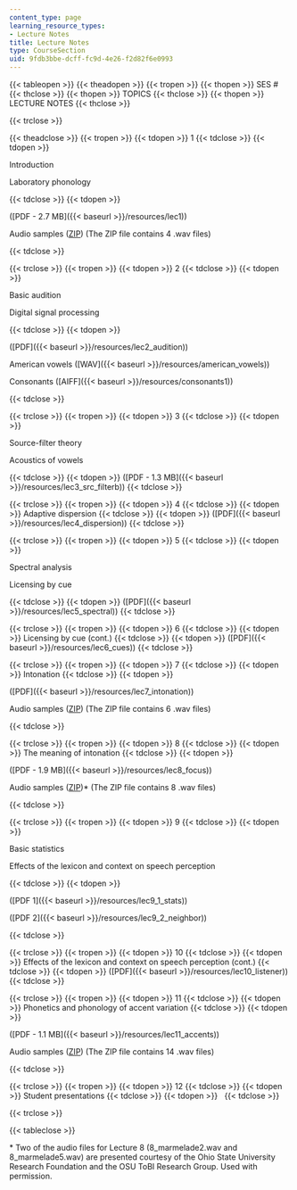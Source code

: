 ```yaml
---
content_type: page
learning_resource_types:
- Lecture Notes
title: Lecture Notes
type: CourseSection
uid: 9fdb3bbe-dcff-fc9d-4e26-f2d82f6e0993
---
```


{{< tableopen >}}
{{< theadopen >}}
{{< tropen >}}
{{< thopen >}}
SES #
{{< thclose >}}
{{< thopen >}}
TOPICS
{{< thclose >}}
{{< thopen >}}
LECTURE NOTES
{{< thclose >}}

{{< trclose >}}

{{< theadclose >}}
{{< tropen >}}
{{< tdopen >}}
1
{{< tdclose >}}
{{< tdopen >}}


Introduction

Laboratory phonology


{{< tdclose >}}
{{< tdopen >}}


([PDF - 2.7 MB]({{< baseurl >}}/resources/lec1))

Audio samples ([ZIP](/ans7870/24/24.910/s07/lecturenotes/lec1_audio.zip)) (The ZIP file contains 4 .wav files)


{{< tdclose >}}

{{< trclose >}}
{{< tropen >}}
{{< tdopen >}}
2
{{< tdclose >}}
{{< tdopen >}}


Basic audition

Digital signal processing


{{< tdclose >}}
{{< tdopen >}}


([PDF]({{< baseurl >}}/resources/lec2_audition))

American vowels ([WAV]({{< baseurl >}}/resources/american_vowels))

Consonants ([AIFF]({{< baseurl >}}/resources/consonants1))


{{< tdclose >}}

{{< trclose >}}
{{< tropen >}}
{{< tdopen >}}
3
{{< tdclose >}}
{{< tdopen >}}


Source-filter theory

Acoustics of vowels


{{< tdclose >}}
{{< tdopen >}}
([PDF - 1.3 MB]({{< baseurl >}}/resources/lec3_src_filterb))
{{< tdclose >}}

{{< trclose >}}
{{< tropen >}}
{{< tdopen >}}
4
{{< tdclose >}}
{{< tdopen >}}
Adaptive dispersion
{{< tdclose >}}
{{< tdopen >}}
([PDF]({{< baseurl >}}/resources/lec4_dispersion))
{{< tdclose >}}

{{< trclose >}}
{{< tropen >}}
{{< tdopen >}}
5
{{< tdclose >}}
{{< tdopen >}}


Spectral analysis

Licensing by cue


{{< tdclose >}}
{{< tdopen >}}
([PDF]({{< baseurl >}}/resources/lec5_spectral))
{{< tdclose >}}

{{< trclose >}}
{{< tropen >}}
{{< tdopen >}}
6
{{< tdclose >}}
{{< tdopen >}}
Licensing by cue (cont.)
{{< tdclose >}}
{{< tdopen >}}
([PDF]({{< baseurl >}}/resources/lec6_cues))
{{< tdclose >}}

{{< trclose >}}
{{< tropen >}}
{{< tdopen >}}
7
{{< tdclose >}}
{{< tdopen >}}
Intonation
{{< tdclose >}}
{{< tdopen >}}


([PDF]({{< baseurl >}}/resources/lec7_intonation))

Audio samples ([ZIP](/ans7870/24/24.910/s07/lecturenotes/lec7_audio.zip)) (The ZIP file contains 6 .wav files)


{{< tdclose >}}

{{< trclose >}}
{{< tropen >}}
{{< tdopen >}}
8
{{< tdclose >}}
{{< tdopen >}}
The meaning of intonation
{{< tdclose >}}
{{< tdopen >}}


([PDF - 1.9 MB]({{< baseurl >}}/resources/lec8_focus))

Audio samples ([ZIP](/ans7870/24/24.910/s07/lecturenotes/lec8_audio.zip))\* (The ZIP file contains 8 .wav files)


{{< tdclose >}}

{{< trclose >}}
{{< tropen >}}
{{< tdopen >}}
9
{{< tdclose >}}
{{< tdopen >}}


Basic statistics

Effects of the lexicon and context on speech perception


{{< tdclose >}}
{{< tdopen >}}


([PDF 1]({{< baseurl >}}/resources/lec9_1_stats))

([PDF 2]({{< baseurl >}}/resources/lec9_2_neighbor))


{{< tdclose >}}

{{< trclose >}}
{{< tropen >}}
{{< tdopen >}}
10
{{< tdclose >}}
{{< tdopen >}}
Effects of the lexicon and context on speech perception (cont.)
{{< tdclose >}}
{{< tdopen >}}
([PDF]({{< baseurl >}}/resources/lec10_listener))
{{< tdclose >}}

{{< trclose >}}
{{< tropen >}}
{{< tdopen >}}
11
{{< tdclose >}}
{{< tdopen >}}
Phonetics and phonology of accent variation
{{< tdclose >}}
{{< tdopen >}}


([PDF - 1.1 MB]({{< baseurl >}}/resources/lec11_accents))

Audio samples ([ZIP](/ans7870/24/24.910/s07/lecturenotes/lec11_audio.zip)) (The ZIP file contains 14 .wav files)


{{< tdclose >}}

{{< trclose >}}
{{< tropen >}}
{{< tdopen >}}
12
{{< tdclose >}}
{{< tdopen >}}
Student presentations
{{< tdclose >}}
{{< tdopen >}}
 
{{< tdclose >}}

{{< trclose >}}

{{< tableclose >}}

\* Two of the audio files for Lecture 8 (8\_marmelade2.wav and 8\_marmelade5.wav) are presented courtesy of the Ohio State University Research Foundation and the OSU ToBI Research Group. Used with permission.